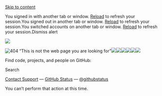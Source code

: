 [Skip to content](https://github.com/BiniyamTaye12/ethiopia-tech-community#start-of-content)

You signed in with another tab or window. [Reload](https://github.com/BiniyamTaye12/ethiopia-tech-community) to refresh your session.You signed out in another tab or window. [Reload](https://github.com/BiniyamTaye12/ethiopia-tech-community) to refresh your session.You switched accounts on another tab or window. [Reload](https://github.com/BiniyamTaye12/ethiopia-tech-community) to refresh your session.Dismiss alert

![](<Base64-Image-Removed>)

![404 “This is not the web page you are looking for”](<Base64-Image-Removed>)![](<Base64-Image-Removed>)![](<Base64-Image-Removed>)![](<Base64-Image-Removed>)![](<Base64-Image-Removed>)![](<Base64-Image-Removed>)![](<Base64-Image-Removed>)

Find code, projects, and people on GitHub:

Search

[Contact Support](https://support.github.com/?tags=dotcom-404) —
[GitHub Status](https://githubstatus.com/) —
[@githubstatus](https://twitter.com/githubstatus)

You can’t perform that action at this time.
